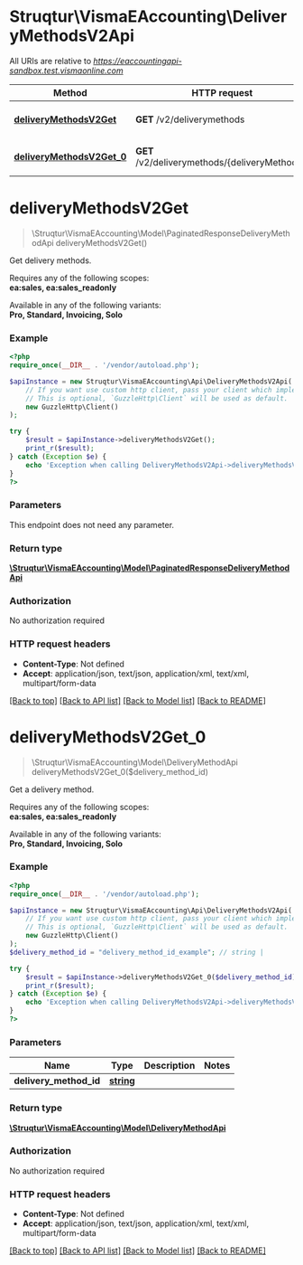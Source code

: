 # Struqtur\VismaEAccounting\DeliveryMethodsV2Api

All URIs are relative to *https://eaccountingapi-sandbox.test.vismaonline.com*

Method | HTTP request | Description
------------- | ------------- | -------------
[**deliveryMethodsV2Get**](DeliveryMethodsV2Api.md#deliveryMethodsV2Get) | **GET** /v2/deliverymethods | Get delivery methods.
[**deliveryMethodsV2Get_0**](DeliveryMethodsV2Api.md#deliveryMethodsV2Get_0) | **GET** /v2/deliverymethods/{deliveryMethodId} | Get a delivery method.


# **deliveryMethodsV2Get**
> \Struqtur\VismaEAccounting\Model\PaginatedResponseDeliveryMethodApi deliveryMethodsV2Get()

Get delivery methods.

<p>Requires any of the following scopes: <br><b>ea:sales, ea:sales_readonly</b></p><p>Available in any of the following variants: <br><b>Pro, Standard, Invoicing, Solo</b></p>

### Example
```php
<?php
require_once(__DIR__ . '/vendor/autoload.php');

$apiInstance = new Struqtur\VismaEAccounting\Api\DeliveryMethodsV2Api(
    // If you want use custom http client, pass your client which implements `GuzzleHttp\ClientInterface`.
    // This is optional, `GuzzleHttp\Client` will be used as default.
    new GuzzleHttp\Client()
);

try {
    $result = $apiInstance->deliveryMethodsV2Get();
    print_r($result);
} catch (Exception $e) {
    echo 'Exception when calling DeliveryMethodsV2Api->deliveryMethodsV2Get: ', $e->getMessage(), PHP_EOL;
}
?>
```

### Parameters
This endpoint does not need any parameter.

### Return type

[**\Struqtur\VismaEAccounting\Model\PaginatedResponseDeliveryMethodApi**](../Model/PaginatedResponseDeliveryMethodApi.md)

### Authorization

No authorization required

### HTTP request headers

 - **Content-Type**: Not defined
 - **Accept**: application/json, text/json, application/xml, text/xml, multipart/form-data

[[Back to top]](#) [[Back to API list]](../../README.md#documentation-for-api-endpoints) [[Back to Model list]](../../README.md#documentation-for-models) [[Back to README]](../../README.md)

# **deliveryMethodsV2Get_0**
> \Struqtur\VismaEAccounting\Model\DeliveryMethodApi deliveryMethodsV2Get_0($delivery_method_id)

Get a delivery method.

<p>Requires any of the following scopes: <br><b>ea:sales, ea:sales_readonly</b></p><p>Available in any of the following variants: <br><b>Pro, Standard, Invoicing, Solo</b></p>

### Example
```php
<?php
require_once(__DIR__ . '/vendor/autoload.php');

$apiInstance = new Struqtur\VismaEAccounting\Api\DeliveryMethodsV2Api(
    // If you want use custom http client, pass your client which implements `GuzzleHttp\ClientInterface`.
    // This is optional, `GuzzleHttp\Client` will be used as default.
    new GuzzleHttp\Client()
);
$delivery_method_id = "delivery_method_id_example"; // string | 

try {
    $result = $apiInstance->deliveryMethodsV2Get_0($delivery_method_id);
    print_r($result);
} catch (Exception $e) {
    echo 'Exception when calling DeliveryMethodsV2Api->deliveryMethodsV2Get_0: ', $e->getMessage(), PHP_EOL;
}
?>
```

### Parameters

Name | Type | Description  | Notes
------------- | ------------- | ------------- | -------------
 **delivery_method_id** | [**string**](../Model/.md)|  |

### Return type

[**\Struqtur\VismaEAccounting\Model\DeliveryMethodApi**](../Model/DeliveryMethodApi.md)

### Authorization

No authorization required

### HTTP request headers

 - **Content-Type**: Not defined
 - **Accept**: application/json, text/json, application/xml, text/xml, multipart/form-data

[[Back to top]](#) [[Back to API list]](../../README.md#documentation-for-api-endpoints) [[Back to Model list]](../../README.md#documentation-for-models) [[Back to README]](../../README.md)

